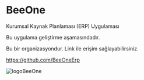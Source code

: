 # BeeOne

Kurumsal Kaynak Planlaması (ERP) Uygulaması 

Bu uygulama geliştirme aşamasındadır.

Bu bir organizasyondur. Link ile erişim sağlayabilirsiniz. 

https://github.com/BeeOneErp

![logoBeeOne](https://user-images.githubusercontent.com/79140478/108622736-cf0c6f80-744b-11eb-93d9-5ad7dd530c56.png)
